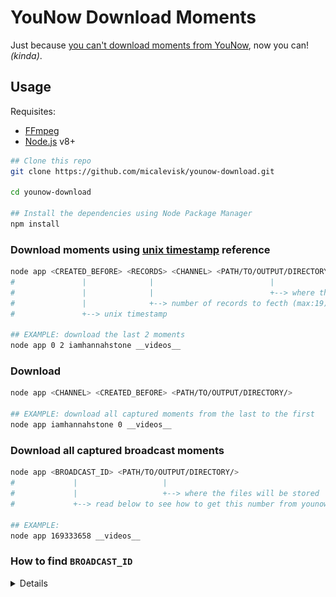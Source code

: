# YouNow Download Moments

Just because [you can't download moments from YouNow](https://younow.zendesk.com/hc/en-us/articles/208995546-Can-I-download-moments), now you can! _(kinda)_.

## Usage

Requisites:
- [FFmpeg](https://www.ffmpeg.org)
- [Node.js](https://nodejs.org) v8+

```bash
## Clone this repo
git clone https://github.com/micalevisk/younow-download.git

cd younow-download

## Install the dependencies using Node Package Manager
npm install
```

### Download moments using [unix timestamp](https://www.unixtimestamp.com/) reference

```bash
node app <CREATED_BEFORE> <RECORDS> <CHANNEL> <PATH/TO/OUTPUT/DIRECTORY/>
#               |              |                          |
#               |              |                          +--> where the files will be stored
#               |              +--> number of records to fecth (max:19)
#               +--> unix timestamp

## EXAMPLE: download the last 2 moments
node app 0 2 iamhannahstone __videos__
```

### Download

```bash
node app <CHANNEL> <CREATED_BEFORE> <PATH/TO/OUTPUT/DIRECTORY/>

## EXAMPLE: download all captured moments from the last to the first
node app iamhannahstone 0 __videos__
```

### Download all captured broadcast moments

```bash
node app <BROADCAST_ID> <PATH/TO/OUTPUT/DIRECTORY/>
#             |                   |
#             |                   +--> where the files will be stored
#             +--> read below to see how to get this number from younow.com

## EXAMPLE:
node app 169333658 __videos__
```

### How to find `BROADCAST_ID`

<details>

Example using Google Chrome browser.

#### 1. Go to user's channel
like: https://www.younow.com/iamhannahstone/channel

[![1](./imgs/step1.png)]()

#### 2. Scroll down to find the moment you wanna download

[![2](./imgs/step2.png)]()

#### 3. Open dev tools (<kbd>CTRL+SHIFT+I</kbd>) and got to `Network` tab

[![3](./imgs/step3.png)]()

#### 4. Click over some thumbnail and look at dev tools

[![4](./imgs/step4.png)]()

#### 5. Done! Copy the value after `broadcastId=`

[![5](./imgs/step5.png)]()

</details>
